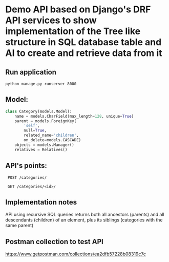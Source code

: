 # Demo API based on Django's DRF API services to show implementation of the Tree like structure in SQL database table and AI to create and retrieve data from it
## Run application
```text
python manage.py runserver 8000
```
## Model:
```python
class Category(models.Model):
    name = models.CharField(max_length=128, unique=True)
    parent = models.ForeignKey(
        'self',
        null=True,
        related_name='children',
        on_delete=models.CASCADE)
    objects = models.Manager()
    relatives = Relatives()
```
## API's points:
```text
​ POST /categories/
```
```text
 GET /categories/<id>/​
```

##  Implementation notes
API using recursive SQL queries returns both all ancestors (parents) and all descendants (children) of an element, plus its siblings (categories with the same parent)

## Postman collection to test API
https://www.getpostman.com/collections/ea2dfb57228b08319c7c